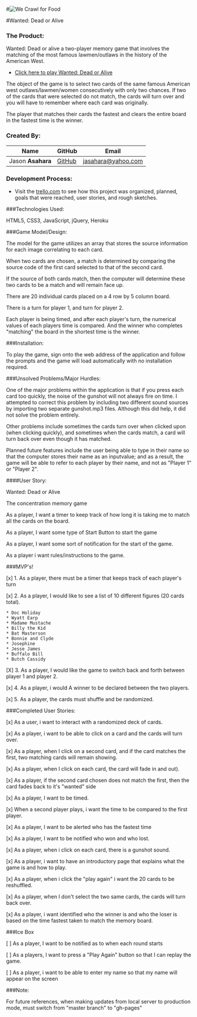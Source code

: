 
#![We Crawl for Food](http://i.imgur.com/PN5dMnA.jpg)

#Wanted: Dead or Alive


### The Product:

Wanted: Dead or alive a two-player memory game that involves the matching of the most famous lawmen/outlaws in the history of the American West.

- [Click here to play Wanted: Dead or Alive](http://ansel291.github.io/Project_1/)

The object of the game is to select two cards of the same famous American west outlaws/lawmen/women  consecutively with only two chances.  If two of the cards that were selected do not match, the cards will turn over and you will have to remember where each card was originally.

The player that matches their cards the fastest and clears the entire board in the fastest time is the winner.

### Created By:

**Name** | **GitHub** | **Email** 
---------| ---------- | ---------
Jason **Asahara** | [GitHub](https://github.com/Ansel291) | [jasahara@yahoo.com](jasahara@yahoo.com)

### Development Process:
* Visit the [trello.com](https://trello.com/b/SMSwN4DV/five-guys) to see how this project was organized, planned, goals that were reached, user stories, and rough sketches.

###Technologies Used:

HTML5, CSS3, JavaScript, jQuery, Heroku


###Game Model/Design:

The model for the game utilizes an array that stores the source information for each image correlating to each card.

When two cards are chosen, a match is determined by comparing the source code of the first card selected to that of the second card.

If the source of both cards match, then the computer will determine these two cards to be a match and will remain face up.

There are 20 individual cards placed on a 4 row by 5 column board.

There is a turn for player 1, and turn for player 2.  

Each player is being timed, and after each player's turn, the numerical values of each players time is compared.  And the winner who completes "matching" the board in the shortest time is the winner.

###Installation:

To play the game, sign onto the web address of the application and follow the prompts and the game will load automatically with no installation required.


###Unsolved Problems/Major Hurdles:

One of the major problems within the application is that if you press each card too quickly, the noise of the gunshot will not always fire on time.  I attempted to correct this problem by including two different sound sources by importing two separate gunshot.mp3 files.  Although this did help, it did not solve the problem entirely.

Other problems include sometimes the cards turn over when clicked upon (when clicking quickly), and sometimes when the cards match, a card will turn back over even though it has matched.

Planned future features include the user being able to type in their name so that the computer stores their name as an inputvalue; and as a result, the game will be able to refer to each player by their name, and not as "Player 1" or "Player 2".


####User Story:


Wanted: Dead or Alive

The concentration memory game

As a player, I want a timer to keep track of how long it is taking me to match all the cards on the board.

As a player, I want some type of Start Button to start the game

As a player, I want some sort of notification for the start of the game.

As a player i want rules/instructions to the game.


###MVP's!

[x] 1.  As a player, there must be a timer that keeps track of each player's turn

[x] 2.  As a player, I would like to see a list of 10 different figures (20 cards total).

	* Doc Holiday
	* Wyatt Earp
	* Madame Mustache
	* Billy the Kid
	* Bat Masterson
	* Bonnie and Clyde
	* Josephine
	* Jesse James
	* Buffalo Bill
	* Butch Cassidy

[X] 3.  As a player, I would like the game to switch back and forth between player 1 and player 2.

[x] 4.  As a player, i would A winner to be declared between the two players.

[x] 5.  As a player, the cards must shuffle and be randomized.
  

###Completed User Stories:

[x] As a user, i want to interact with a randomized deck of cards.

[x] As a player, i want to be able to click on a card and the cards will turn over.

[x] As a player, when I click on a second card, and if the card matches the first, two matching cards will remain showing.

[x] As a player, when I click on each card, the card will fade in and out).

[x] As a player, if the second card chosen does not match the first, then the card fades back to it's "wanted" side

[x] As a player, I want to be timed.

[x] When a second player plays, i want the time to be compared to the first player.

[x] As a player, I want to be alerted who has the fastest time

[x] As a player, I want to be notified who won and who lost.

[x] As a player, when i click on each card, there is a gunshot sound.

[x] As a player, i want to have an introductory page that explains what the game is and how to play.

[x] As a player, when i click the "play again" i want the 20 cards to be reshuffled.

[x] As a player, when I don't select the two same cards, the cards will turn back over.

[x] As a player, i want identified who the winner is and who the loser is based on the time fastest taken to match the memory board.

###Ice Box

[ ] As a player, I want to be notified as to when each round starts

[ ] As a players, I want to press a "Play Again" button so that I can replay the game. 

[ ] As a player, i want to be able to enter my name so that my name will appear on the screen

###Note:

For future references, when making updates from local server to production mode,
must switch from "master branch" to "gh-pages"

























